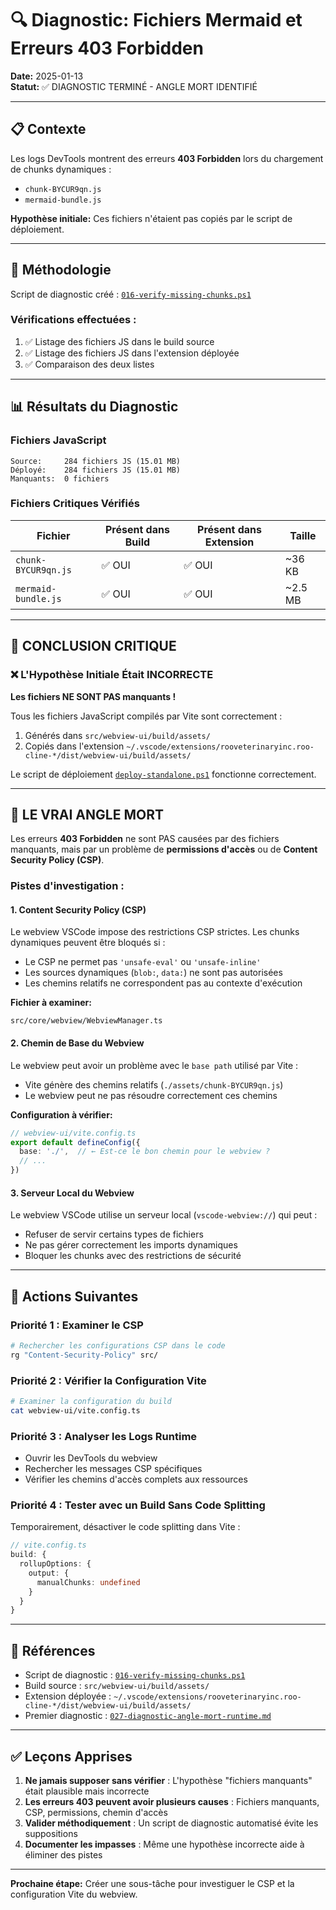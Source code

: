 # 🔍 Diagnostic: Fichiers Mermaid et Erreurs 403 Forbidden

**Date:** 2025-01-13  
**Statut:** ✅ DIAGNOSTIC TERMINÉ - ANGLE MORT IDENTIFIÉ

---

## 📋 Contexte

Les logs DevTools montrent des erreurs **403 Forbidden** lors du chargement de chunks dynamiques :
- `chunk-BYCUR9qn.js`
- `mermaid-bundle.js`

**Hypothèse initiale:** Ces fichiers n'étaient pas copiés par le script de déploiement.

---

## 🔬 Méthodologie

Script de diagnostic créé : [`016-verify-missing-chunks.ps1`](scripts/016-verify-missing-chunks.ps1)

### Vérifications effectuées :
1. ✅ Listage des fichiers JS dans le build source
2. ✅ Listage des fichiers JS dans l'extension déployée
3. ✅ Comparaison des deux listes

---

## 📊 Résultats du Diagnostic

### Fichiers JavaScript

```
Source:     284 fichiers JS (15.01 MB)
Déployé:    284 fichiers JS (15.01 MB)
Manquants:  0 fichiers
```

### Fichiers Critiques Vérifiés

| Fichier | Présent dans Build | Présent dans Extension | Taille |
|---------|-------------------|----------------------|--------|
| `chunk-BYCUR9qn.js` | ✅ OUI | ✅ OUI | ~36 KB |
| `mermaid-bundle.js` | ✅ OUI | ✅ OUI | ~2.5 MB |

---

## 🚨 CONCLUSION CRITIQUE

### ❌ L'Hypothèse Initiale Était INCORRECTE

**Les fichiers NE SONT PAS manquants !**

Tous les fichiers JavaScript compilés par Vite sont correctement :
1. Générés dans `src/webview-ui/build/assets/`
2. Copiés dans l'extension `~/.vscode/extensions/rooveterinaryinc.roo-cline-*/dist/webview-ui/build/assets/`

Le script de déploiement [`deploy-standalone.ps1`](../../../../roo-code-customization/deploy-standalone.ps1) fonctionne correctement.

---

## 🎯 LE VRAI ANGLE MORT

Les erreurs **403 Forbidden** ne sont PAS causées par des fichiers manquants, mais par un problème de **permissions d'accès** ou de **Content Security Policy (CSP)**.

### Pistes d'investigation :

#### 1. Content Security Policy (CSP)
Le webview VSCode impose des restrictions CSP strictes. Les chunks dynamiques peuvent être bloqués si :
- Le CSP ne permet pas `'unsafe-eval'` ou `'unsafe-inline'`
- Les sources dynamiques (`blob:`, `data:`) ne sont pas autorisées
- Les chemins relatifs ne correspondent pas au contexte d'exécution

**Fichier à examiner:**
```
src/core/webview/WebviewManager.ts
```

#### 2. Chemin de Base du Webview
Le webview peut avoir un problème avec le `base path` utilisé par Vite :
- Vite génère des chemins relatifs (`./assets/chunk-BYCUR9qn.js`)
- Le webview peut ne pas résoudre correctement ces chemins

**Configuration à vérifier:**
```typescript
// webview-ui/vite.config.ts
export default defineConfig({
  base: './',  // ← Est-ce le bon chemin pour le webview ?
  // ...
})
```

#### 3. Serveur Local du Webview
Le webview VSCode utilise un serveur local (`vscode-webview://`) qui peut :
- Refuser de servir certains types de fichiers
- Ne pas gérer correctement les imports dynamiques
- Bloquer les chunks avec des restrictions de sécurité

---

## 📝 Actions Suivantes

### Priorité 1 : Examiner le CSP
```bash
# Rechercher les configurations CSP dans le code
rg "Content-Security-Policy" src/
```

### Priorité 2 : Vérifier la Configuration Vite
```bash
# Examiner la configuration du build
cat webview-ui/vite.config.ts
```

### Priorité 3 : Analyser les Logs Runtime
- Ouvrir les DevTools du webview
- Rechercher les messages CSP spécifiques
- Vérifier les chemins d'accès complets aux ressources

### Priorité 4 : Tester avec un Build Sans Code Splitting
Temporairement, désactiver le code splitting dans Vite :
```typescript
// vite.config.ts
build: {
  rollupOptions: {
    output: {
      manualChunks: undefined
    }
  }
}
```

---

## 🔗 Références

- Script de diagnostic : [`016-verify-missing-chunks.ps1`](scripts/016-verify-missing-chunks.ps1)
- Build source : `src/webview-ui/build/assets/`
- Extension déployée : `~/.vscode/extensions/rooveterinaryinc.roo-cline-*/dist/webview-ui/build/assets/`
- Premier diagnostic : [`027-diagnostic-angle-mort-runtime.md`](027-diagnostic-angle-mort-runtime.md)

---

## ✅ Leçons Apprises

1. **Ne jamais supposer sans vérifier** : L'hypothèse "fichiers manquants" était plausible mais incorrecte
2. **Les erreurs 403 peuvent avoir plusieurs causes** : Fichiers manquants, CSP, permissions, chemin d'accès
3. **Valider méthodiquement** : Un script de diagnostic automatisé évite les suppositions
4. **Documenter les impasses** : Même une hypothèse incorrecte aide à éliminer des pistes

---

**Prochaine étape:** Créer une sous-tâche pour investiguer le CSP et la configuration Vite du webview.